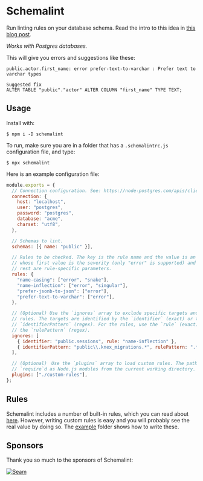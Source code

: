 # Schemalint

Run linting rules on your database schema. Read the intro to this idea in [this blog post](https://medium.com/@kristiandupont/database-schema-linting-5e83b18dc99a).

_Works with Postgres databases._

This will give you errors and suggestions like these:

```
public.actor.first_name: error prefer-text-to-varchar : Prefer text to varchar types

Suggested fix
ALTER TABLE "public"."actor" ALTER COLUMN "first_name" TYPE TEXT;
```

## Usage

Install with:

```
$ npm i -D schemalint
```

To run, make sure you are in a folder that has a `.schemalintrc.js` configuration file, and type:

```
$ npx schemalint
```

Here is an example configuration file:

```javascript
module.exports = {
  // Connection configuration. See: https://node-postgres.com/apis/client
  connection: {
    host: "localhost",
    user: "postgres",
    password: "postgres",
    database: "acme",
    charset: "utf8",
  },

  // Schemas to lint.
  schemas: [{ name: "public" }],

  // Rules to be checked. The key is the rule name and the value is an array
  // whose first value is the severity (only "error" is supported) and the
  // rest are rule-specific parameters.
  rules: {
    "name-casing": ["error", "snake"],
    "name-inflection": ["error", "singular"],
    "prefer-jsonb-to-json": ["error"],
    "prefer-text-to-varchar": ["error"],
  },

  // (Optional) Use the `ignores` array to exclude specific targets and
  // rules. The targets are identified by the `identifier` (exact) or the
  // `identifierPattern` (regex). For the rules, use the `rule` (exact) or
  // the `rulePattern` (regex).
  ignores: [
    { identifier: "public.sessions", rule: "name-inflection" },
    { identifierPattern: "public\\.knex_migrations.*", rulePattern: ".*" },
  ],

  // (Optional)　Use the `plugins` array to load custom rules. The paths are
  // `require`d as Node.js modules from the current working directory.
  plugins: ["./custom-rules"],
};
```

## Rules

Schemalint includes a number of built-in rules, which you can read about [here](/src/rules). However, writing custom rules is easy and you will probably see the real value by doing so. The [example](/example) folder shows how to write these.

## Sponsors

Thank you so much to the sponsors of Schemalint:

[![Seam](https://avatars.githubusercontent.com/u/63884939?s=200&v=4)](https://github.com/seamapi)
